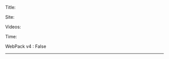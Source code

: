 

Title: 

Site:  

Videos: 

Time: 

WebPack v4 : False

-------------------------------------------------------------------
